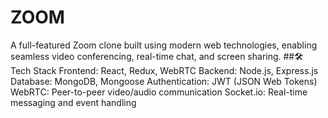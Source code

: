 # ZOOM
A full-featured Zoom clone built using modern web technologies, enabling seamless video conferencing, real-time chat, and screen sharing.
##🛠 Tech Stack
Frontend: React, Redux, WebRTC
Backend: Node.js, Express.js
Database: MongoDB, Mongoose
Authentication: JWT (JSON Web Tokens)
WebRTC: Peer-to-peer video/audio communication
Socket.io: Real-time messaging and event handling
